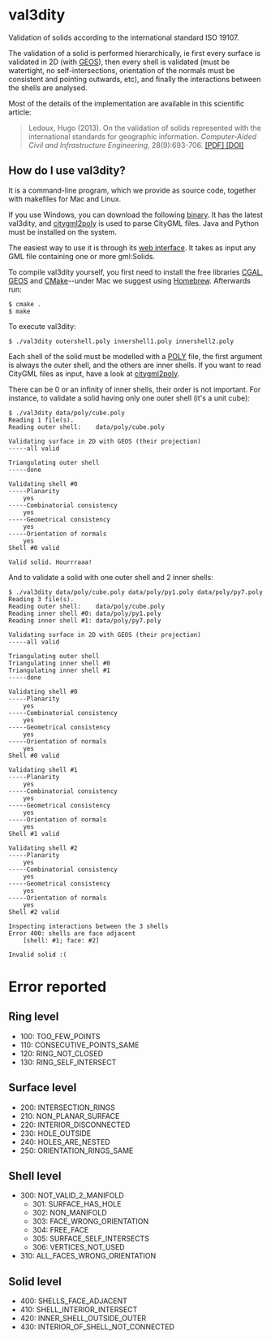 # val3dity

Validation of solids according to the international standard ISO 19107.

The validation of a solid is performed hierarchically, ie first every surface is validated in 2D (with [GEOS](http://trac.osgeo.org/geos/)), then every shell is validated (must be watertight, no self-intersections, orientation of the normals must be consistent and pointing outwards, etc), and finally the interactions between the shells are analysed.

Most of the details of the implementation are available in this scientific article:

> Ledoux, Hugo (2013). On the validation of solids represented with the
international standards for geographic information. *Computer-Aided Civil and Infrastructure Engineering*, 28(9):693-706. [ [PDF] ](http://3dgeoinfo.bk.tudelft.nl/hledoux/pdfs/_13cacaie.pdf) [ [DOI] ](http://dx.doi.org/10.1111/mice.12043)

## How do I use val3dity?

It is a command-line program, which we provide as source code, together with makefiles for Mac and Linux. 

If you use Windows, you can download the following [binary](https://www.dropbox.com/s/zhfyowbbmp80y7n/3dValidator1.11.zip). It has the latest val3dity, and [citygml2poly](https://github.com/tudelft-gist/citygml2poly) is used to parse CityGML files. Java and Python must be installed on the system.

The easiest way to use it is through its [web interface](http://geovalidation.bk.tudelft.nl/val3dity). It takes as input any GML file containing one or more gml:Solids.

To compile val3dity yourself, you first need to install the free libraries [CGAL](http://www.cgal.org), [GEOS](http://trac.osgeo.org/geos/) and [CMake](http://www.cmake.org)--under Mac we suggest using [Homebrew](http://brew.sh/). Afterwards run:

    $ cmake .
    $ make
    
To execute val3dity:

    $ ./val3dity outershell.poly innershell1.poly innershell2.poly
    
Each shell of the solid must be modelled with a [POLY](http://tetgen.berlios.de/fformats.poly.html) file, the first argument is always the outer shell, and the others are inner shells. If you want to read CityGML files as input, have a look at [citygml2poly](https://github.com/tudelft-gist/citygml2poly).

There can be 0 or an infinity of inner shells, their order is not important.
For instance, to validate a solid having only one outer shell (it's a unit cube):

```  
$ ./val3dity data/poly/cube.poly
Reading 1 file(s).
Reading outer shell:	data/poly/cube.poly

Validating surface in 2D with GEOS (their projection)
-----all valid

Triangulating outer shell
-----done

Validating shell #0
-----Planarity
	yes
-----Combinatorial consistency
	yes
-----Geometrical consistency
	yes
-----Orientation of normals
	yes
Shell #0 valid

Valid solid. Hourrraaa!
```

And to validate a solid with one outer shell and 2 inner shells:

```
$ ./val3dity data/poly/cube.poly data/poly/py1.poly data/poly/py7.poly
Reading 3 file(s).
Reading outer shell:	data/poly/cube.poly
Reading inner shell #0:	data/poly/py1.poly
Reading inner shell #1:	data/poly/py7.poly

Validating surface in 2D with GEOS (their projection)
-----all valid

Triangulating outer shell
Triangulating inner shell #0
Triangulating inner shell #1
-----done

Validating shell #0
-----Planarity
	yes
-----Combinatorial consistency
	yes
-----Geometrical consistency
	yes
-----Orientation of normals
	yes
Shell #0 valid

Validating shell #1
-----Planarity
	yes
-----Combinatorial consistency
	yes
-----Geometrical consistency
	yes
-----Orientation of normals
	yes
Shell #1 valid

Validating shell #2
-----Planarity
	yes
-----Combinatorial consistency
	yes
-----Geometrical consistency
	yes
-----Orientation of normals
	yes
Shell #2 valid

Inspecting interactions between the 3 shells
Error 400: shells are face adjacent
	[shell: #1; face: #2]

Invalid solid :(
```


# Error reported 

## Ring level ##

  * 100: TOO_FEW_POINTS
  * 110: CONSECUTIVE_POINTS_SAME   
  * 120: RING_NOT_CLOSED   
  * 130: RING_SELF_INTERSECT

## Surface level ##

  * 200: INTERSECTION_RINGS  
  * 210: NON_PLANAR_SURFACE                     
  * 220: INTERIOR_DISCONNECTED
  * 230: HOLE_OUTSIDE
  * 240: HOLES_ARE_NESTED                      
  * 250: ORIENTATION_RINGS_SAME

## Shell level ##

  * 300: NOT_VALID_2_MANIFOLD
    * 301: SURFACE_HAS_HOLE                     
    * 302: NON_MANIFOLD                         
    * 303: FACE_WRONG_ORIENTATION  
    * 304: FREE_FACE                             
    * 305: SURFACE_SELF_INTERSECTS                
    * 306: VERTICES_NOT_USED                      
  * 310: ALL_FACES_WRONG_ORIENTATION      

## Solid level

  * 400: SHELLS_FACE_ADJACENT                   
  * 410: SHELL_INTERIOR_INTERSECT               
  * 420: INNER_SHELL_OUTSIDE_OUTER              
  * 430: INTERIOR_OF_SHELL_NOT_CONNECTED        
  
